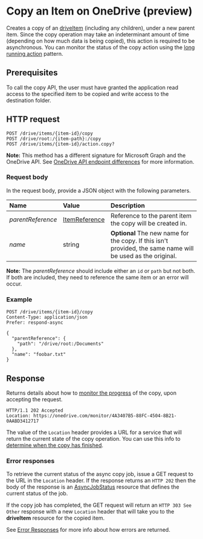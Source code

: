 # Copy an Item on OneDrive (preview)

Creates a copy of an [driveItem][item-resource] (including any children), under a new parent item.
Since the copy operation may take an indeterminant amount of time (depending on how much data is being copied), this action is required to be asynchronous.
You can monitor the status of the copy action using the [long running action](../misc/long-running-actions.md) pattern.

## Prerequisites
To call the copy API, the user must have granted the application read access to the specified item to be copied and write access to the destination folder.

## HTTP request

<!-- { "blockType": "ignored" } -->
```
POST /drive/items/{item-id}/copy
POST /drive/root:/{item-path}:/copy
POST /drive/items/{item-id}/action.copy?
```

**Note:** This method has a different signature for Microsoft Graph and the OneDrive API. See [OneDrive API endpoint differences](/direct-endpoint-differences.md) for more information.

### Request body
In the request body, provide a JSON object with the following parameters.


| Name              | Value                                          | Description                                                                                                 |
|:------------------|:-----------------------------------------------|:------------------------------------------------------------------------------------------------------------|
| _parentReference_ | [ItemReference](../resources/itemReference.md) | Reference to the parent item the copy will be created in.                                                   |
| _name_            | string                                         | **Optional** The new name for the copy. If this isn't provided, the same name will be used as the original. |

**Note:** The _parentReference_ should include either an `id` or `path` but not both. 
If both are included, they need to reference the same item or an error will occur.

### Example

<!-- { "blockType": "request", "name": "copy-item", "scopes": "files.readwrite", "target": "action" } -->
```http
POST /drive/items/{item-id}/copy
Content-Type: application/json
Prefer: respond-async

{
  "parentReference": {
    "path": "/drive/root:/Documents"
  },
  "name": "foobar.txt"
}
```

## Response

Returns details about how to [monitor the progress](../misc/long-running-actions.md) of the copy, upon accepting the request.

<!-- { "blockType": "response" } -->
```http
HTTP/1.1 202 Accepted
Location: https://onedrive.com/monitor/4A3407B5-88FC-4504-8B21-0AABD3412717
```

The value of the `Location` header provides a URL for a service that will return the current state of the copy operation.
You can use this info to [determine when the copy has finished](../misc/long-running-actions.md).

### Error responses
To retrieve the current status of the async copy job, issue a GET request to the URL in the `Location` header.
If the response returns an `HTTP 202` then the body of the response is an [AsyncJobStatus](../resources/asyncJobStatus.md) resource that defines the current status of the job.

If the copy job has completed, the GET request will return an `HTTP 303 See Other` response with a new `Location` header that will take you to the **driveItem** resource for the copied item.

See [Error Responses][error-response] for more info about how errors are returned.

[error-response]: ../misc/errors.md
[item-resource]: ../resources/item.md

<!-- {
  "type": "#page.annotation",
  "description": "Create a copy of an existing item.",
  "keywords": "copy existing item",
  "section": "documentation",
  "tocPath": "Items/Copy"
} -->
